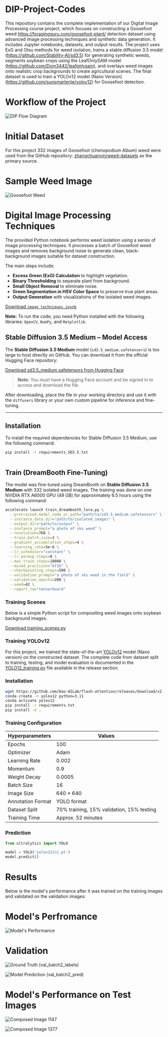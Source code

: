 # DIP-Project-Codes
This repository contains the complete implementation of our Digital Image Processing course project, which focuses on constructing a Goosefoot weed https://foragingguru.com/goosefoot-plant/ detection dataset using advanced image processing techniques and synthetic data generation. It includes Jupyter notebooks, datasets, and output results. The project uses ExG and Otsu methods for weed isolation, trains a stable diffusion 3.5 model (https://github.com/Stability-AI/sd3.5) for generating synthetic weeds, segments soybean crops using the LeafOnlySAM model (https://github.com/Dom3442/leafonlysam), and overlays weed images onto realistic crop backgrounds to create agricultural scenes. The final dataset is used to train a YOLOv12 model (Nano Version) (https://github.com/sunsmarterjie/yolov12) for Goosefoot detection.
# Workflow of the Project

![DIP Flow Diagram](images/dip-flow.png)

 
# Initial Dataset
For this project 332 images of Goosefoot (chenopodium Album) weed were used from the GitHub repository: [zhangchuanyin/weed-datasets](https://github.com/zhangchuanyin/weed-datasets) as the primary source.
# Sample Weed Image
![Goosefoot Weed](https://github.com/Tareq-Ahmad/DIP-Project-Codes/blob/main/goosefoot1.jpg?raw=true)

# Digital Image Processing Techniques

The provided Python notebook performs weed isolation using a series of image processing techniques. It processes a batch of Goosefoot weed images and removes background noise to generate clean, black-background images suitable for dataset construction.

The main steps include:

- **Excess Green (ExG) Calculation** to highlight vegetation.
- **Binary Thresholding** to separate plant from background.
- **Small Object Removal** to eliminate noise.
- **Green Segmentation in HSV Color Space** to preserve true plant areas.
- **Output Generation** with visualizations of the isolated weed images.

 [Download `image techniques.ipynb`](https://github.com/Tareq-Ahmad/DIP-Project-Codes/blob/main/image%20techniques.ipynb?raw=true)

**Note:** To run the code, you need Python installed with the following libraries: `OpenCV`, `NumPy`, and `Matplotlib`.
 
## Stable Diffusion 3.5 Medium – Model Access

The **Stable Diffusion 3.5 Medium** model (`sd3.5_medium.safetensors`) is too large to host directly on GitHub. You can download it from the official Hugging Face repository:

 [Download sd3.5_medium.safetensors from Hugging Face](https://huggingface.co/stabilityai/stable-diffusion-3.5-medium/blob/main/sd3.5_medium.safetensors)

> **Note:** You must have a Hugging Face account and be signed in to access and download the file.

After downloading, place the file in your working directory and use it with the `diffusers` library or your own custom pipeline for inference and fine-tuning.

---

## Installation

To install the required dependencies for Stable Diffusion 3.5 Medium, use the following command:

```bash
pip install -r requirements_SD3.5.txt



```

## Train (DreamBooth Fine-Tuning)

The model was fine-tuned using DreamBooth on **Stable Diffusion 3.5 Medium** with 332 isolated weed images. The training was done on one NVIDIA RTX A6000 GPU (49 GB) for approximately 6.5 hours using the following command:

```bash
accelerate launch train_dreambooth_lora.py \
  --pretrained_model_name_or_path="path/to/sd3.5_medium.safetensors" \
  --instance_data_dir="path/to/isolated_images" \
  --output_dir="path/to/output" \
  --instance_prompt="a photo of sks weed" \
  --resolution=768 \
  --train_batch_size=1 \
  --gradient_accumulation_steps=4 \
  --learning_rate=5e-6 \
  --lr_scheduler="constant" \
  --lr_warmup_steps=0 \
  --max_train_steps=10000 \
  --mixed_precision="bf16" \
  --checkpointing_steps=500 \
  --validation_prompt="a photo of sks weed in the field" \
  --validation_epochs=200 \
  --seed=42 \
  --report_to="tensorboard"
```

### Training Scenes

Below is a simple Python script for compositing weed images onto soybean background images.

 [Download training_scenes.py](https://github.com/Tareq-Ahmad/DIP-Project-Codes-1/releases/download/v2.0/training_scenes.py)

### Training YOLOv12

For this project, we trained the state-of-the-art [YOLOv12](https://github.com/Tareq-Ahmad/DIP-Project-Codes/releases/download/v1.2/yolov12n.pt) model (Nano version) on the constructed dataset. The complete code from dataset split to training, testing, and model evaluation is documented in the [YOLO12_training.py](https://github.com/Tareq-Ahmad/DIP-Project-Codes/releases/download/v1.2/YOLO12_training.py) file available in the release section.



### Installation

```bash
wget https://github.com/Dao-AILab/flash-attention/releases/download/v2.7.3/flash_attn-2.7.3+cu11torch2.2cxx11abiFALSE-cp311-cp311-linux_x86_64.whl
conda create -n yolov12 python=3.11
conda activate yolov12
pip install -r requirements.txt
pip install -e .
```

### Training Configuration

| **Hyperparameters**     | **Values**                                      |
|-------------------------|--------------------------------------------------|
| Epochs                  | 100                                              |
| Optimizer               | Adam                                             |
| Learning Rate           | 0.002                                            |
| Momentum                | 0.9                                              |
| Weight Decay            | 0.0005                                           |
| Batch Size              | 16                                               |
| Image Size              | 640 × 640                                        |
| Annotation Format       | YOLO format                                      |
| Dataset Split           | 70% training, 15% validation, 15% testing        |
| Training Time           | Approx. 52 minutes                               |

### Prediction

```python
from ultralytics import YOLO

model = YOLO('yolov12{n}.pt')
model.predict()
```
# Results

Below is the model's performance after it was trained on the training images and validated on the validation images:
# Model's Perfromance

![Model's Performance](images/results.png) 

# Validation

![Ground Truth (val_batch2_labels)](images/val_batch2_labels.jpg)

![Model Prediction (val_batch2_pred)](images/val_batch2_pred.jpg)

# Model's Performance on Test Images
![Composed Image 1147](images/composed_1147.jpg)

![Composed Image 1377](images/composed_1377.jpg)

